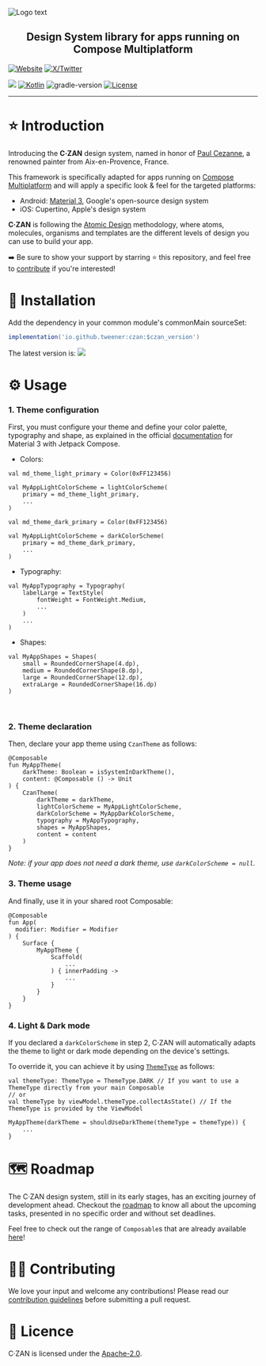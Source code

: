 ![Logo   text](https://github.com/Tweener/c-zan-android/assets/596985/45ee247c-c8da-461a-8544-2e08578882db)

<h2 align="center">Design System library for apps running on Compose Multiplatform</h2>

[![Website](https://img.shields.io/badge/Author-vivienmahe.com-orange)](https://vivienmahe.com/)
[![X/Twitter](https://img.shields.io/twitter/follow/VivienMahe)](https://twitter.com/VivienMahe)

[![](https://img.shields.io/maven-metadata/v?metadataUrl=https%3A%2F%2Fs01.oss.sonatype.org%2Fservice%2Flocal%2Frepo_groups%2Fpublic%2Fcontent%2Fio%2Fgithub%2Ftweener%2Fczan%2Fmaven-metadata.xml)](https://central.sonatype.com/artifact/io.github.tweener/czan)
[![Kotlin](https://img.shields.io/badge/kotlin-1.9.21-blue.svg?logo=kotlin)](http://kotlinlang.org)
![gradle-version](https://img.shields.io/badge/gradle-8.1.4-blue?logo=gradle)
[![License](https://img.shields.io/badge/License-Apache%202.0-green.svg)](https://opensource.org/licenses/Apache-2.0)

---

# ⭐️ Introduction

Introducing the **C·ZAN** design system, named in honor of [Paul Cezanne](https://en.wikipedia.org/wiki/Paul_C%C3%A9zanne), a renowned painter from Aix-en-Provence, France.

This framework is specifically adapted for apps running on [Compose Multiplatform](https://www.jetbrains.com/lp/compose-multiplatform/) and will apply a specific look & feel for the targeted platforms:
- Android: [Material 3](https://m3.material.io/), Google's open-source design system
- iOS: Cupertino, Apple's design system

**C·ZAN** is following the [Atomic Design](https://bradfrost.com/blog/post/atomic-web-design/) methodology, where atoms, molecules, organisms and templates are the different levels of design you can
use to build your app.

➡️ Be sure to show your support by starring ⭐️ this repository, and feel free to [contribute](#-contributing) if you're interested!

# 💾 Installation

Add the dependency in your common module's commonMain sourceSet:

```groovy
implementation('io.github.tweener:czan:$czan_version')
```

The latest version
is: [![](https://img.shields.io/maven-metadata/v?metadataUrl=https%3A%2F%2Fs01.oss.sonatype.org%2Fservice%2Flocal%2Frepo_groups%2Fpublic%2Fcontent%2Fio%2Fgithub%2Ftweener%2Fczan%2Fmaven-metadata.xml)](https://central.sonatype.com/artifact/io.github.tweener/czan)

# ⚙️ Usage

### 1. Theme configuration

First, you must configure your theme and define your color palette, typography and shape, as explained in the
official [documentation](https://developer.android.com/jetpack/compose/designsystems/material3#material-theming) for Material 3 with Jetpack Compose.

- Colors:

```
val md_theme_light_primary = Color(0xFF123456)

val MyAppLightColorScheme = lightColorScheme(
    primary = md_theme_light_primary,
    ...
)

val md_theme_dark_primary = Color(0xFF123456)

val MyAppLightColorScheme = darkColorScheme(
    primary = md_theme_dark_primary,
    ...
)
```

- Typography:

```
val MyAppTypography = Typography(
    labelLarge = TextStyle(
        fontWeight = FontWeight.Medium,
        ...
    )
    ...
)
````

- Shapes:

```
val MyAppShapes = Shapes(
    small = RoundedCornerShape(4.dp),
    medium = RoundedCornerShape(8.dp),
    large = RoundedCornerShape(12.dp),
    extraLarge = RoundedCornerShape(16.dp)
)

```

</br>

### 2. Theme declaration

Then, declare your app theme using `CzanTheme` as follows:

```
@Composable
fun MyAppTheme(
    darkTheme: Boolean = isSystemInDarkTheme(),
    content: @Composable () -> Unit
) {
    CzanTheme(
        darkTheme = darkTheme,
        lightColorScheme = MyAppLightColorScheme,
        darkColorScheme = MyAppDarkColorScheme,
        typography = MyAppTypography,
        shapes = MyAppShapes,
        content = content
    )
}
```

_Note: if your app does not need a dark theme, use `darkColorScheme = null`._

### 3. Theme usage

And finally, use it in your shared root Composable:

```
@Composable
fun App(
  modifier: Modifier = Modifier
) {
    Surface {
        MyAppTheme {
            Scaffold(
                ...
            ) { innerPadding ->
                ...
            }
        }
    }
}
```

### 4. Light & Dark mode

If you declared a `darkColorScheme` in step 2, C·ZAN will automatically adapts the theme to light or dark mode depending on the device's settings.

To override it, you can achieve it by using [`ThemeType`](https://github.com/Tweener/c-zan/blob/main/library/src/main/java/com/tweener/czan/android/theme/ThemeType.kt) as follows:

```
val themeType: ThemeType = ThemeType.DARK // If you want to use a ThemeType directly from your main Composable
// or
val themeType by viewModel.themeType.collectAsState() // If the ThemeType is provided by the ViewModel 

MyAppTheme(darkTheme = shouldUseDarkTheme(themeType = themeType)) {
    ...
}
```

# 🗺️ Roadmap

The C·ZAN design system, still in its early stages, has an exciting journey of development ahead. Checkout the [roadmap](https://github.com/users/Tweener/projects/1/views/1) to know all about the
upcoming tasks, presented in no specific order and without set deadlines.

Feel free to check out the range of `Composable`s that are already available [here](https://github.com/Tweener/c-zan/tree/main/czan/src/commonMain/kotlin/com/tweener/czan/designsystem)!

# 👨‍💻 Contributing

We love your input and welcome any contributions! Please read our [contribution guidelines](https://github.com/Tweener/c-zan-android/blob/master/CONTRIBUTING.md) before submitting a pull request.

# 🪪 Licence

C·ZAN is licensed under the [Apache-2.0](https://github.com/Tweener/c-zan-android?tab=Apache-2.0-1-ov-file#readme).
